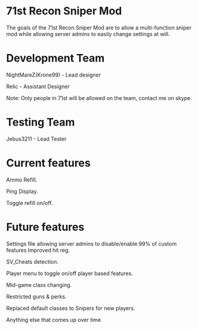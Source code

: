 71st Recon Sniper Mod
=========

The goals of the 71st Recon Sniper Mod are to allow a multi-function sniper mod
while allowing server admins to easily change settings at will.

Development Team
================
NightMareZ(Krone99) - Lead designer

Relic - Assistant Designer

Note: Only people in 71st will be allowed on the team, contact me on skype.

Testing Team
================

Jebus3211 - Lead Tester

Current features
================
Ammo Refill.

Ping Display.

Toggle refill on/off.

Future features
================

Settings file allowing server admins to disable/enable 99% of custom features
Improved hit reg.

SV_Cheats detection.

Player menu to toggle on/off player based features.

Mid-game class changing.

Restricted guns & perks.

Replaced default classes to Snipers for new players.

Anything else that comes up over time
